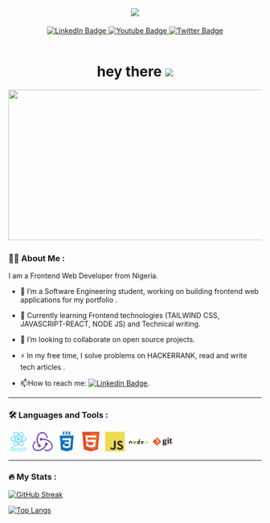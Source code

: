 <div id="header" align="center">
  <img src="https://media0.giphy.com/media/jRf5fsn8G6YaogAWxn/giphy.gif?cid=6c09b9525076a4f5ff10003aae842a367eca34ff4f70498f&rid=giphy.gif&ct=s&ct=s" width="100"/>
</div>
<br>
<div id="badges" align="center"  >  
  <a href="https://www.linkedin.com/mwlite/in/jamilu-jibrilla-575441211 ">
    <img src="https://img.shields.io/badge/LinkedIn-blue?style=for-the-badge&logo=linkedin&logoColor=white" alt="LinkedIn Badge"/>
  </a> 
  <a href="your-youtube-URL">
    <img src="https://img.shields.io/badge/YouTube-red?style=for-the-badge&logo=youtube&logoColor=white" alt="Youtube Badge"/>
  </a> 
  <a href="https://twitter.com/Jb_jameel?s=09 ">
    <img src="https://img.shields.io/badge/Twitter-blue?style=for-the-badge&logo=twitter&logoColor=white" alt="Twitter Badge"/>
  </a>
  <div>
    <img align="center" src="https://komarev.com/ghpvc/?username=jamilu-jibrilla&style=flat-square&color=blue" alt=""/>   
  </div>
</div>
 

<h1 align="center">
  hey there
  <img src="https://media1.giphy.com/media/hvRJCLFzcasrR4ia7z/giphy.gif?cid=6c09b9529452b58ef3a88d464e70a96dc3d1f0a390696197&rid=giphy.gif&ct=s" width="30"/>
</h1>

<div align="center">
  <img src="https://media.giphy.com/media/dWesBcTLavkZuG35MI/giphy.gif" width="600" height="300"/>
</div

---

### :man_technologist: About Me :
I am a Frontend Web Developer from Nigeria.

- :telescope: I’m a Software Engineering student, working on building frontend web applications for my portfolio .

- :seedling: Currently learning Frontend technologies (TAILWIND CSS, JAVASCRIPT-REACT, NODE JS) and Technical writing. 

- 👯 I’m looking to collaborate on open source projects. 

- :zap: In my free time, I solve problems on HACKERRANK, read and write tech articles . 

- :mailbox:How to reach me: [![Linkedin Badge](https://img.shields.io/badge/-kakbar-blue?style=flat&logo=Linkedin&logoColor=white)](https://www.linkedin.com/mwlite/in/jamilu-jibrilla-575441211).

---

### :hammer_and_wrench: Languages and Tools :

<div>
  <img src="https://github.com/devicons/devicon/blob/master/icons/react/react-original-wordmark.svg" title="React" alt="React" width="40" height="40"/>&nbsp;
  <img src="https://github.com/devicons/devicon/blob/master/icons/redux/redux-original.svg" title="Redux" alt="Redux " width="40" height="40"/>&nbsp;
  <img src="https://github.com/devicons/devicon/blob/master/icons/css3/css3-plain-wordmark.svg"  title="CSS3" alt="CSS" width="40" height="40"/>&nbsp;
  <img src="https://github.com/devicons/devicon/blob/master/icons/html5/html5-original.svg" title="HTML5" alt="HTML" width="40" height="40"/>&nbsp;
  <img src="https://github.com/devicons/devicon/blob/master/icons/javascript/javascript-original.svg" title="JavaScript" alt="JavaScript" width="40" height="40"/>&nbsp;
  <img src="https://github.com/devicons/devicon/blob/master/icons/nodejs/nodejs-original-wordmark.svg" title="NodeJS" alt="NodeJS" width="40" height="40"/>&nbsp;
  <img src="https://github.com/devicons/devicon/blob/master/icons/git/git-original-wordmark.svg" title="Git" **alt="Git" width="40" height="40"/>
</div>

---

### :fire: My Stats :

[![GitHub Streak](http://github-readme-streak-stats.herokuapp.com?user=jamilu-jibrilla&theme=dark&background=000000)](https://git.io/streak-stats)

[![Top Langs](https://github-readme-stats.vercel.app/api/top-langs/?username=jamilu-jibrilla&layout=compact&theme=vision-friendly-dark)](https://github.com/anuraghazra/github-readme-stats)

<!--
**jamilu-jibrilla/jamilu-jibrilla** is a ✨ _special_ ✨ repository because its `README.md` (this file) appears on your GitHub profile.

Here are some ideas to get you started:

- 🔭 I’m currently working on ...
- 🌱 I’m currently learning ...
- 👯 I’m looking to collaborate on ...
- 🤔 I’m looking for help with ...
- 💬 Ask me about ...
- 📫 How to reach me: ...
- 😄 Pronouns: ...
- ⚡ Fun fact: ...
-->
